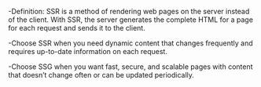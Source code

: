 -Definition:
SSR is a method of rendering web pages on the server instead of the client. With SSR, the server generates the complete HTML for a page for each request and sends it to the client.


-Choose SSR when you need dynamic content that changes frequently and requires up-to-date information on each request.

-Choose SSG when you want fast, secure, and scalable pages with content that doesn’t change often or can be updated periodically.